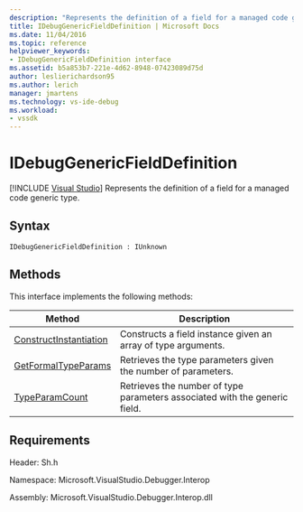 ```yaml
---
description: "Represents the definition of a field for a managed code generic type."
title: IDebugGenericFieldDefinition | Microsoft Docs
ms.date: 11/04/2016
ms.topic: reference
helpviewer_keywords:
- IDebugGenericFieldDefinition interface
ms.assetid: b5a853b7-221e-4d62-8948-07423089d75d
author: leslierichardson95
ms.author: lerich
manager: jmartens
ms.technology: vs-ide-debug
ms.workload:
- vssdk
---
```

# IDebugGenericFieldDefinition

 [!INCLUDE [Visual Studio](~/includes/applies-to-version/vs-not-mac.md)]
Represents the definition of a field for a managed code generic type.

## Syntax

```
IDebugGenericFieldDefinition : IUnknown
```

## Methods
 This interface implements the following methods:

|Method|Description|
|------------|-----------------|
|[ConstructInstantiation](../../../extensibility/debugger/reference/idebuggenericfielddefinition-constructinstantiation.md)|Constructs a field instance given an array of type arguments.|
|[GetFormalTypeParams](../../../extensibility/debugger/reference/idebuggenericfielddefinition-getformaltypeparams.md)|Retrieves the type parameters given the number of parameters.|
|[TypeParamCount](../../../extensibility/debugger/reference/idebuggenericfielddefinition-typeparamcount.md)|Retrieves the number of type parameters associated with the generic field.|

## Requirements
 Header: Sh.h

 Namespace: Microsoft.VisualStudio.Debugger.Interop

 Assembly: Microsoft.VisualStudio.Debugger.Interop.dll
